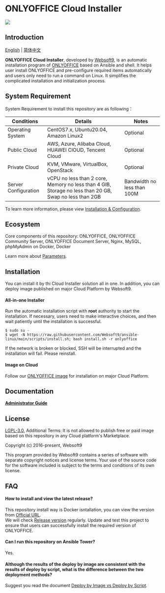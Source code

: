 # ONLYOFFICE Cloud Installer

![](https://libs.websoft9.com/common/websott9-cloud-installer.png) 

## Introduction

[English](/README.md) | [简体中文](/README-zh.md)  

**ONLYOFFICE Cloud Installer**, developed by [Websoft9](https://www.websoft9.com), is an automatic installation program of [ONLYOFFICE](https://www.onlyoffice.com/en/) based on Ansible and shell. It helps user install ONLYOFFICE and pre-configure required items automatically and users only need to run a command on Linux. It simplifies the complicated installation and initialization process.  

## System Requirement

System Requirement to install this repository are as following：

| Conditions       | Details                               | Notes                |
| ------------------- | --------------------------------| -------------------- |
| Operating System   | CentOS7.x, Ubuntu20.04, Amazon Linux2 | Optional                 |
| Public Cloud     | AWS, Azure, Alibaba Cloud, HUAWEI ClOUD, Tencent Cloud    | Optional                 |
| Private Cloud     | KVM, VMware, VirtualBox, OpenStack    | Optional                 |
| Server Configuration | vCPU no less than 2 core, Memory no less than 4 GIB, Storage no less than 20 GB, Swap no less than 2GB |Bandwidth no less than 100M|

To learn more information, please view [Installation & Configuration](https://helpcenter.onlyoffice.com/installation.aspx).

## Ecosystem

Core components of this repository: ONLYOFFICE, ONLYOFFICE Community Server, ONLYOFFICE Document Server, Nginx, MySQL, phpMyAdmin on Docker, Docker

Learn more about [Parameters](/docs/stack-components.md).

## Installation

You can install it by thi Cloud Installer solution all in one. In addition, you can deploy image published on major Cloud Platform by Websoft9.

#### All-in-one Installer

Run the automatic installation script with **root** authority to start the installation. If necessary, users need to make interactive choices, and then wait patiently until the installation is successful.

```
$ sudo su -
$ wget -N https://raw.githubusercontent.com/Websoft9/ansible-linux/main/scripts/install.sh; bash install.sh -r onlyoffice
```

If the network is broken or blocked, SSH will be interrupted and the installation will fail. Please reinstall.

#### Image on Cloud 

Follow our [ONLYOFFICE image](https://apps.websoft9.com/onlyoffice) for installation on major Cloud Platform.

## Documentation

**[Administrator Guide](https://support.websoft9.com/docs/onlyoffice)** 

## License

[LGPL-3.0](/License.md), Additional Terms: It is not allowed to publish free or paid image based on this repository in any Cloud platform's Marketplace.

Copyright (c) 2016-present, Websoft9

This program provided by Websoft9 contains a series of software with separate copyright notices and license terms. Your use of the source code for the software included is subject to the terms and conditions of its own license.

## FAQ

#### How to install and view the latest release?

This repository install way is Docker isntallation, you can  view the version from [Official URL](https://www.onlyoffice.com/zh/download.aspx?from=downloadintegrationmenu).  
We will check [Release version](https://github.com/Websoft9/ansible-onlyoffice/releases) regularly. Update and test this project to ensure that users can successfully install the required version of ONLYOFFICE.

#### Can I run this repository on Ansible Tower? 

Yes.

#### Although the results of the deploy by image are consistent with the results of deploy by script, what is the difference between the two deployment methods?

Suggest you read the document [Deploy by Image vs Deploy by Script](https://support.websoft9.com/docs/faq/bz-product.html#deployment-comparison).

